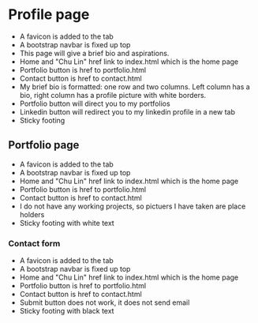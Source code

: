 # Profile page

*   A favicon is added to the tab
*   A bootstrap navbar is fixed up top
*   This page will give a brief bio and aspirations.
*   Home and "Chu Lin" href link to index.html which is the home page
*   Portfolio button is href to portfolio.html
*   Contact button is href to contact.html
*   My brief bio is formatted: one row and two columns. Left column has a bio, right column has a profile picture with white borders.
*   Portfolio button will direct you to my portfolios
*   Linkedin button will redirect you to my linkedin profile in a new tab
*   Sticky footing

## Portfolio page

*   A favicon is added to the tab
*   A bootstrap navbar is fixed up top
*   Home and "Chu Lin" href link to index.html which is the home page
*   Portfolio button is href to portfolio.html
*   Contact button is href to contact.html
*   I do not have any working projects, so pictuers I have taken are place holders
*   Sticky footing with white text

### Contact form

*   A favicon is added to the tab
*   A bootstrap navbar is fixed up top
*   Home and "Chu Lin" href link to index.html which is the home page
*   Portfolio button is href to portfolio.html
*   Contact button is href to contact.html
*   Submit button does not work, it does not send email
*   Sticky footing with black text

